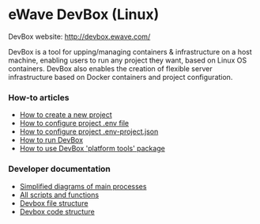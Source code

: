 # eWave DevBox (Linux)

DevBox website: http://devbox.ewave.com/

DevBox is a tool for upping/managing containers & infrastructure on a host machine, enabling users to run any project they want, based on Linux OS containers.
DevBox also enables the creation of flexible server infrastructure based on Docker containers and project configuration.

### How-to articles

- [How to create a new project](_doc/how-to-articles/how_to_create_a_new_project.md)
- [How to configure project .env file](_doc/how-to-articles/how_to_configure_project_dotenv.md)
- [How to configure project .env-project.json](_doc/how-to-articles/how_to_configure_project_env_project_json.md)
- [How to run DevBox](_doc/how-to-articles/how_to_run_devbox.md)
- [How to use DevBox 'platform tools' package](_doc/how-to-articles/how_to_use_platform_tools.md)

### Developer documentation
- [Simplified diagrams of main processes](_doc/tech-docs/devbox_simplified_process_diagrams.md)
- [All scripts and functions](_doc/tech-docs/all_scripts_and_functions.md)
- [Devbox file structure](_doc/tech-docs/devbox_file_structure.md)
- [Devbox code structure](_doc/tech-docs/devbox_code_structure.md)
